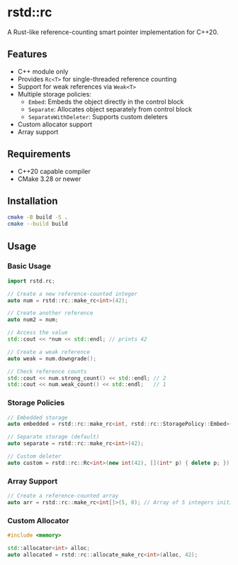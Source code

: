 # rstd::rc

A Rust-like reference-counting smart pointer implementation for C++20.

## Features

- C++ module only
- Provides `Rc<T>` for single-threaded reference counting
- Support for weak references via `Weak<T>`
- Multiple storage policies:
  - `Embed`: Embeds the object directly in the control block
  - `Separate`: Allocates object separately from control block
  - `SeparateWithDeleter`: Supports custom deleters
- Custom allocator support
- Array support

## Requirements

- C++20 capable compiler
- CMake 3.28 or newer

## Installation

```bash
cmake -B build -S .
cmake --build build
```

## Usage

### Basic Usage

```cpp
import rstd.rc;

// Create a new reference-counted integer
auto num = rstd::rc::make_rc<int>(42);

// Create another reference
auto num2 = num;

// Access the value
std::cout << *num << std::endl; // prints 42

// Create a weak reference
auto weak = num.downgrade();

// Check reference counts
std::cout << num.strong_count() << std::endl; // 2
std::cout << num.weak_count() << std::endl;   // 1
```

### Storage Policies

```cpp
// Embedded storage
auto embedded = rstd::rc::make_rc<int, rstd::rc::StoragePolicy::Embed>(42);

// Separate storage (default)
auto separate = rstd::rc::make_rc<int>(42);

// Custom deleter
auto custom = rstd::rc::Rc<int>(new int(42), [](int* p) { delete p; });
```

### Array Support

```cpp
// Create a reference-counted array
auto arr = rstd::rc::make_rc<int[]>(5, 0); // Array of 5 integers initialized to 0
```

### Custom Allocator

```cpp
#include <memory>

std::allocator<int> alloc;
auto allocated = rstd::rc::allocate_make_rc<int>(alloc, 42);
```